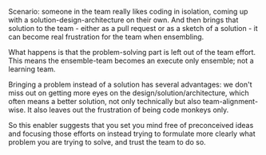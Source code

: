 Scenario: someone in the team really likes coding in isolation, coming up with a solution-design-architecture
on their own. And then brings that solution to the team - either as a pull request or as a sketch of a solution - it can become real frustration for the team when ensembling.

What happens is that the problem-solving part is left out of the team effort. This means the ensemble-team becomes an execute only ensemble; not a learning team.

Bringing a problem instead of a solution has several advantages: we don't miss out on getting more eyes on the design/solution/architecture, which often means a better solution, not only technically but also team-alignment-wise.
It also leaves out the frustration of being code monkeys only.

So this enabler suggests that you set you mind free of preconceived ideas and focusing those efforts on instead trying to formulate more clearly what problem you are trying to solve, and trust the team to do so.
